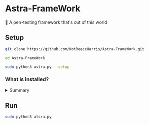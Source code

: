 # Astra-FrameWork
🚀 A pen-testing framework that's out of this world

## Setup
```bash
git clone https://github.com/NotReeceHarris/Astra-FrameWork.git
```
```bash
cd Astra-FrameWork
```
```bash
sudo python3 astra.py --setup
```
### What is installed?
<details>
  <summary>Summary</summary>
  
- MetaSploit
- [Pip packages](https://github.com/NotReeceHarris/Astra-FrameWork/blob/main/requirement.txt)
- python-lxml
- wget 
- grep 
- antiword 
- odt2txt 
- python-dev 
- libxml2-dev 
- libxslt1-dev
- python-virtualenv
- libmagic
- curl 
- autoenv
- git
- python-magic
- Homebrew
</details>

## Run
```bash
sudo python3 atsra.py
```
